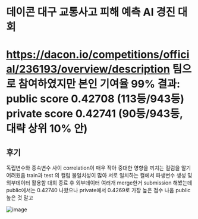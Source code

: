 # 데이콘 대구 교통사고 피해 예측 AI 경진 대회
https://dacon.io/competitions/official/236193/overview/description
팀으로 참여하였지만 본인 기여율 99% 
결과: public score 0.42708 (113등/943등) private score 0.42741 (90등/943등,  대략 상위 10% 안)
==============================================================================================
## 후기
독립변수와 종속변수 사이 correlation이 매우 작아 중대한 영향을 끼치는 컬럼을 알기 어려웠음
train과 test 의 컬럼 불일치성이 많아 서로 일치하는 컬에서 파생변수 생성 및 외부데이터 활용함
대회 종료 후 외부데이터 여러개 merge한거 submission 해봤는데 public에서는 0.42740 나왔으나 private에서 0.4269로 가장 높은 점수 나옴
public 높은 것 말고 

![image](https://github.com/daheeleestudy/tave_12/assets/139957707/7f9d12a7-15e5-4bf6-bbac-4c232ddd0ba6)


